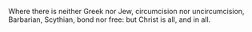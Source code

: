 Where there is neither Greek nor Jew, circumcision nor uncircumcision, Barbarian, Scythian, bond nor free: but Christ is all, and in all.
